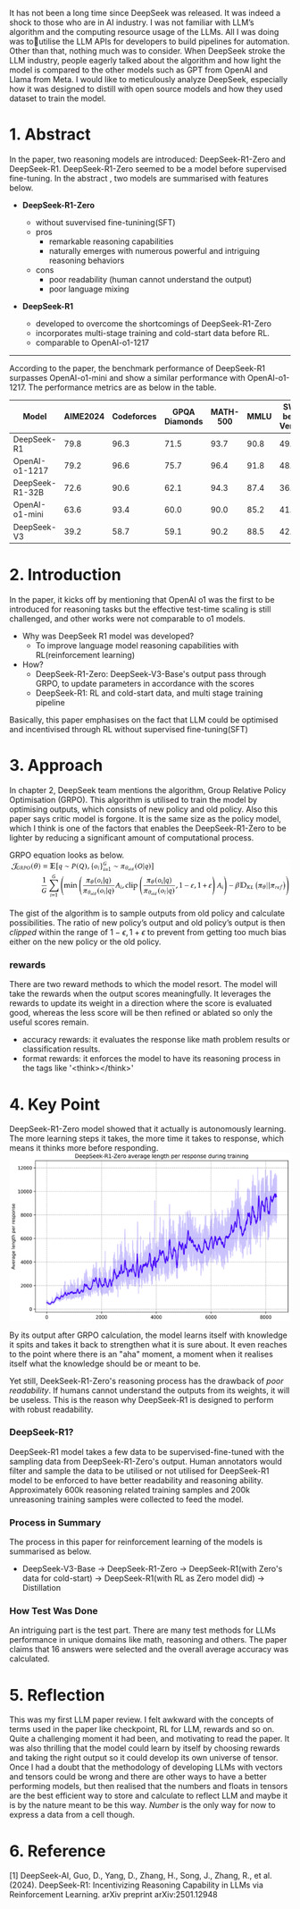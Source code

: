 It has not been a long time since DeepSeek was released. It was indeed a shock to those who are in AI industry.
I was not familiar with LLM’s algorithm and the computing resource usage of the LLMs. All I was doing was toutilise the LLM APIs for developers to build pipelines for automation. Other than that, nothing much was to consider.
When DeepSeek stroke the LLM industry, people eagerly talked about the algorithm and how light the model is compared to the other models such as GPT from OpenAI and Llama from Meta.
I would like to meticulously analyze DeepSeek, especially how it was designed to distill with open source models and how they used dataset to train the model.

# 1. Abstract
In the paper, two reasoning models are introduced: DeepSeek-R1-Zero and DeepSeek-R1. DeepSeek-R1-Zero seemed to be a model before supervised fine-tuning.
In the abstract , two models are summarised with features below.
- **DeepSeek-R1-Zero**
    - without suvervised fine-tunining(SFT)
    - pros
        - remarkable reasoning capabilities
        - naturally emerges with numerous powerful and intriguing reasoning behaviors
    - cons
        - poor readability (human cannot understand the output)
        - poor language mixing

- **DeepSeek-R1**
    - developed to overcome the shortcomings of DeepSeek-R1-Zero        
    - incorporates multi-stage training and cold-start data before RL.
    - comparable to OpenAI-o1-1217
---
According to the paper, the benchmark performance of DeepSeek-R1 surpasses OpenAI-o1-mini and show a similar performance with OpenAI-o1-1217. The performance metrics are as below in the table.

| Model           | AIME2024 | Codeforces | GPQA Diamonds | MATH-500 | MMLU | SWE-bench Verified |
| --------------- | -------- | ---------- | ------------- | -------- | ---- | ------------------ |
| DeepSeek-R1     | 79.8     | 96.3       | 71.5          | 93.7     | 90.8 | 49.2               |
| OpenAI-o1-1217  | 79.2     | 96.6       | 75.7          | 96.4     | 91.8 | 48.9               |
| DeepSeek-R1-32B | 72.6     | 90.6       | 62.1          | 94.3     | 87.4 | 36.8               |
| OpenAI-o1-mini  | 63.6     | 93.4       | 60.0          | 90.0     | 85.2 | 41.6               |
| DeepSeek-V3     | 39.2     | 58.7       | 59.1          | 90.2     | 88.5 | 42.0               |

# 2. Introduction
In the paper, it kicks off by mentioning that OpenAI o1 was the first to be introduced for reasoning tasks but the effective test-time scaling is still challenged, and other works were not comparable to o1 models.
- Why was DeepSeek R1 model was developed?
    - To improve language model reasoning capabilities with RL(reinforcement learning)
- How?
    - DeepSeek-R1-Zero: DeepSeek-V3-Base's output pass through GRPO, to update parameters in accordance with the scores
    - DeepSeek-R1: RL and cold-start data, and multi stage training pipeline

Basically, this paper emphasises on the fact that LLM could be optimised and incentivised through RL without supervised fine-tuning(SFT)

# 3. Approach
In chapter 2, DeepSeek team mentions the algorithm, Group Relative Policy Optimisation (GRPO). This algorithm is utilised to train the model by optimising outputs, which consists of new policy and old policy. Also this paper says critic model is forgone. It is the same size as the policy model, which I think is one of the factors that enables the DeepSeek-R1-Zero to be lighter by reducing a significant amount of computational process.

GRPO equation looks as below.
![](./images/grpo.png)

The gist of the algorithm is to sample outputs from old policy and calculate possibilities. The ratio of new policy’s output and old policy’s output is then _clipped_ within the range of $1 - \epsilon, 1+\epsilon$
to prevent from getting too much bias either on the new policy or the old policy.
### rewards
There are two reward methods to which the model resort. The model will take the rewards when the output scores meaningfully. It leverages the rewards to update its weight in a direction where the score is evaluated good, whereas the less score will be then refined or ablated so only the useful scores remain.
- accuracy rewards: it evaluates the response like math problem results or classification results.
- format rewards: it enforces the model to have its reasoning process in the tags like '\<think>\</think>'

# 4. Key Point
DeepSeek-R1-Zero model showed that it actually is autonomously learning. The more learning steps it takes, the more time it takes to response, which means it thinks more before responding.
![](./images/response_length.png)

By its output after GRPO calculation, the model learns itself with knowledge it spits and takes it back to strengthen what it is sure about. It even reaches to the point where there is an "aha" moment, a moment when it realises itself what the knowledge should be or meant to be.

Yet still, DeekSeek-R1-Zero's reasoning process has the drawback of *poor readability*. If humans cannot understand the outputs from its weights, it will be useless. This is the reason why DeepSeek-R1 is designed to perform with robust readability.

### DeepSeek-R1?
DeepSeek-R1 model takes a few data to be supervised-fine-tuned with the sampling data from DeepSeek-R1-Zero's output. Human annotators would filter and sample the data to be utilised or not utilised for DeepSeek-R1 model to be enforced to have better readability and reasoning ability. Approximately 600k reasoning related training samples and 200k unreasoning training samples were collected to feed the model.

### Process in Summary
The process in this paper for reinforcement learning of the models is summarised as below.

* DeepSeek-V3-Base -> DeepSeek-R1-Zero -> DeepSeek-R1(with Zero's data for cold-start) -> DeepSeek-R1(with RL as Zero model did) -> Distillation

### How Test Was Done
An intriguing part is the test part. There are many test methods for LLMs performance in unique domains like math, reasoning and others. The paper claims that 16 answers were selected and the overall average accuracy was calculated.

# 5. Reflection
This was my first LLM paper review. I felt awkward with the concepts of terms used in the paper like checkpoint, RL for LLM, rewards and so on. Quite a challenging moment it had been, and motivating to read the paper.
It was also thrilling that the model could learn by itself by choosing rewards and taking the right output so it could develop its own universe of tensor.
Once I had a doubt that the methodology of developing LLMs with vectors and tensors could be wrong and there are other ways to have a better performing models, but then realised that the numbers and floats in tensors are the best efficient way to store and calculate to reflect LLM and maybe it is by the nature meant to be this way. *Number* is the only way for now to express a data from a cell though.

# 6. Reference
[1] DeepSeek-AI, Guo, D., Yang, D., Zhang, H., Song, J., Zhang, R., et al. (2024). DeepSeek-R1: Incentivizing Reasoning Capability in LLMs via Reinforcement Learning. arXiv preprint arXiv:2501.12948
